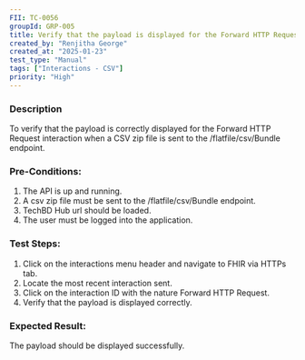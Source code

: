 ```yaml
---
FII: TC-0056
groupId: GRP-005
title: Verify that the payload is displayed for the Forward HTTP Request interaction when a CSV zip file is sent to the /flatfile/csv/Bundle endpoint
created_by: "Renjitha George"
created_at: "2025-01-23"
test_type: "Manual"
tags: ["Interactions - CSV"]
priority: "High"
---
```


### Description

To verify that the payload is correctly displayed for the Forward HTTP Request
interaction when a CSV zip file is sent to the /flatfile/csv/Bundle endpoint.

### Pre-Conditions:

1. The API is up and running.
2. A csv zip file must be sent to the /flatfile/csv/Bundle endpoint.
3. TechBD Hub url should be loaded.
4. The user must be logged into the application.

### Test Steps:

1. Click on the interactions menu header and navigate to FHIR via HTTPs tab.
2. Locate the most recent interaction sent.
3. Click on the interaction ID with the nature Forward HTTP Request.
4. Verify that the payload is displayed correctly.

### Expected Result:

The payload should be displayed successfully.
